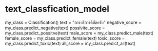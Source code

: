 # text_classfication_model

  my_class = Classification()
  text = "การบริการดีสัดครับ"
  negative_score = my_class.predict_negative(text)
  possivite_score = my_class.predict_possitve(text)
  male_score = my_class.predict_male(text)
  female_score = my_class.predict_female(text)
  toxic_score = my_class.predict_toxic(text)
  all_score = my_class.predict_all(text)
